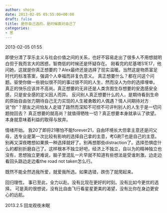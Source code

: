 ```yaml
---
author: shojo
date: 2013-02-05 05:55:00+00:00
draft: false
title: 是你自己选的，是时候面对自己了
categories:
- 思
---
```


2013-02-05 01:55

即使分清了享乐主义与社会价值之间的关系，也好不容易走出了很多人不用想就明白但于我而言大的困惑，智商低的时候还是怀疑存在。
刚看完的尼基塔S1E17，他问她，这就是你真正想要的？Alex最终还是选择了现实温暖。当然这是物质富足时代的标准答案，强调个人幸福而非复仇意义。
真正想要什么？都在问这个问题。驱使你做一些貌似很不同的事过很不同的人生，然而没人为你的选择埋单。
真正的快乐应该并不高尚。真正想要的无非还是人类贪图生存想要的安逸感安全感，只是安全感的定义因人而异。
反问别人真正想要什么的人，是期待看到生命的原始自由张力期待自己无力实现的人生被勇敢的人偶遇？情人间期待对方说"你"？朋友之间怕友人走错了路然而深知不可控不可评判别人的人生于是一切问题抛回去？
真正想要的就高尚？就值得牺牲一切？真正想要本身就承认了欲望。本身就意味着利益的取得与放弃。

情绪开始。
我20了即将21哪怕不能forever21，自由环境长大但拿主意还是问父母，选专业是第一次比较有影响的选择自己拿的主意，考G刷T也是自己的主意。别再又深夜瞎想如果换一种选择就好了。别再想那些distraction了。选择恐惧症什么的都别折磨自己了。这样根本不独立好吧，经济上不独立，自以为的精神独立也没有，思想独立更难说，脑子里混乱一片早就不知道有些想法是受谁刺激。边走边看回头路边走边看the road not taken怎么行。

既然不能全然选我所爱，就爱我所选。如果选错，跌伤了就爬起来。

回归理性。
事已至此，全力以赴。没有比现在更好的时刻。没有比如今更优的选择。
可是真的很想说，没有比自由飞行看星星更美的渴望，没有比你在身边更安心的远航。

2013.2.5
回龙观夜未眠
